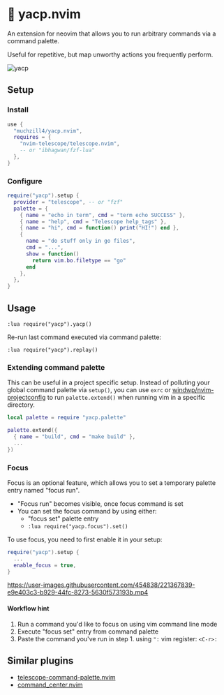 # 🎨 yacp.nvim

An extension for neovim that allows you to run arbitrary commands via a command palette.

Useful for repetitive, but map unworthy actions you frequently perform.

![yacp](../assets/yacp.png)

## Setup

### Install

```lua
use {
  "muchzill4/yacp.nvim",
  requires = {
    "nvim-telescope/telescope.nvim",
    -- or "ibhagwan/fzf-lua"
  },
}
```

### Configure

```lua
require("yacp").setup {
  provider = "telescope", -- or "fzf"
  palette = {
    { name = "echo in term", cmd = "term echo SUCCESS" },
    { name = "help", cmd = "Telescope help_tags" },
    { name = "hi", cmd = function() print("HI!") end },
    {
      name = "do stuff only in go files",
      cmd = "...",
      show = function()
        return vim.bo.filetype == "go"
      end
    },
  },
}
```

## Usage

```vim
:lua require("yacp").yacp()
```

Re-run last command executed via command palette:

```vim
:lua require("yacp").replay()
```

### Extending command palette

This can be useful in a project specific setup. Instead of polluting your global command palette via `setup()`, you can use `exrc` or [windwp/nvim-projectconfig](https://github.com/windwp/nvim-projectconfig) to run `palette.extend()` when running vim in a specific directory.

```lua
local palette = require "yacp.palette"

palette.extend({
  { name = "build", cmd = "make build" },
  ...
})
```

### Focus

Focus is an optional feature, which allows you to set a temporary palette entry named "focus run".

- "Focus run" becomes visible, once focus command is set
- You can set the focus command by using either:
  - "focus set" palette entry
  - `:lua require("yacp.focus").set()`

To use focus, you need to first enable it in your setup:

```lua
require("yacp").setup {
  ...
  enable_focus = true,
}
```

https://user-images.githubusercontent.com/454838/221367839-e9e403c3-b929-44fc-8273-5630f573193b.mp4

#### Workflow hint

1. Run a command you'd like to focus on using vim command line mode
2. Execute "focus set" entry from command palette
3. Paste the command you've run in step 1. using `":` vim register: `<C-r>:`

## Similar plugins

- [telescope-command-palette.nvim](https://github.com/LinArcX/telescope-command-palette.nvim)
- [command_center.nvim](https://github.com/FeiyouG/command_center.nvim)
